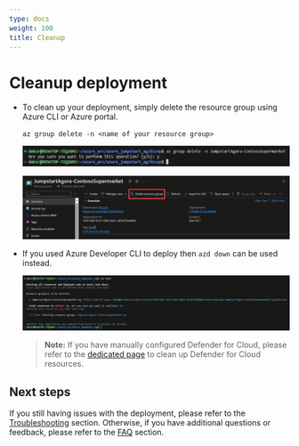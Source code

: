 ```yaml
---
type: docs
weight: 100
title: Cleanup
---
```


# Cleanup deployment

- To clean up your deployment, simply delete the resource group using Azure CLI or Azure portal.

  ```shell
  az group delete -n <name of your resource group>
  ```

  ![Screenshot showing az group delete](./img/az_group_delete.png)

  ![Screenshot showing group delete from Azure portal](./img/portal_delete.png)

- If you used Azure Developer CLI to deploy then ```azd down``` can be used instead.

  ![Screenshot showing azd down](./img/azd_down.png)

  > **Note:** If you have manually configured Defender for Cloud, please refer to the [dedicated page](/azure_jumpstart_ag/contoso_supermarket/arc_defender_servers/#cleanup) to clean up Defender for Cloud resources.

## Next steps

If you still having issues with the deployment, please refer to the [Troubleshooting](/azure_jumpstart_ag/contoso_supermarket/troubleshooting/) section. Otherwise, if you have additional questions or feedback, please refer to the [FAQ](/azure_jumpstart_ag/faq/) section.
